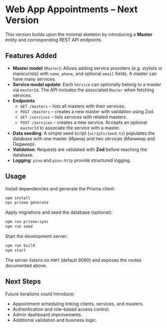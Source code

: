 # Web App Appointments – Next Version

This version builds upon the minimal skeleton by introducing a **Master** entity and corresponding REST API endpoints.

## Features Added

- **Master model** (`Master`): Allows adding service providers (e.g. stylists or manicurists) with `name`, `phone`, and optional `email` fields. A master can have many services.
- **Service model update**: Each `Service` can optionally belong to a master via `masterId`. The API includes the associated `Master` when fetching services.
- **Endpoints**
  - `GET /masters` – lists all masters with their services.
  - `POST /masters` – creates a new master with validation using Zod.
  - `GET /services` – lists services with related masters.
  - `POST /services` – creates a new service. Accepts an optional `masterId` to associate the service with a master.
- **Data seeding**: A simple seed script (`scripts/seed.ts`) populates the database with one master (Ирина) and two services (Маникюр and Педикюр).
- **Validation**: Requests are validated with **Zod** before reaching the database.
- **Logging**: `pino` and `pino-http` provide structured logging.

## Usage

Install dependencies and generate the Prisma client:

```bash
npm install
npx prisma generate
```

Apply migrations and seed the database (optional):

```bash
npm run prisma:sync
npm run seed
```

Start the development server:

```bash
npm run build
npm start
```

The server listens on `PORT` (default 8080) and exposes the routes documented above.

## Next Steps

Future iterations could introduce:

- Appointment scheduling linking clients, services, and masters.
- Authentication and role-based access control.
- Admin dashboard improvements.
- Additional validation and business logic.
